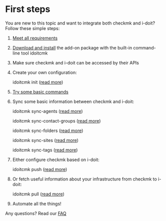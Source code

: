 # First steps

You are new to this topic and want to integrate both checkmk and i-doit? Follow these simple steps:

1. [Meet all requirements](./requirements.md)
2. [Download and install](./installation.md) the add-on package with the built-in command-line tool idoitcmk
3. Make sure checkmk and i-doit can be accessed by their APIs
4. Create your own configuration:

    idoitcmk init ([read more](./configuration.md))

5. [Try some basic commands](./usage.md)
6. Sync some basic information between checkmk and i-doit:

    idoitcmk sync-agents ([read more](./sync-checkmk-agents.md))

    idoitcmk sync-contact-groups ([read more](./sync-contact-groups.md))

    idoitcmk sync-folders ([read more](./sync-wato-folder.md))

    idoitcmk sync-sites ([read more](./sync-checkmk-sites.md))

    idoitcmk sync-tags ([read more](./sync-host-tags.md))

7. Either configure checkmk based on i-doit:

    idoitcmk push ([read more](./generate-wato-configuration-base-on-cmdb-data.md))

8. Or fetch useful information about your infrastructure from checkmk to i-doit:

    idoitcmk pull ([read more](./import-inventory-data-into-cmdb.md))

9. Automate all the things!

Any questions? Read our [FAQ](./faq.md)
